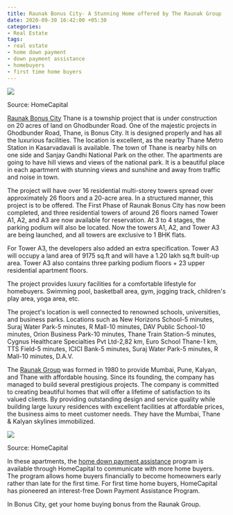 ```yaml
---
title: Raunak Bonus City- A Stunning Home offered by The Raunak Group
date: 2020-09-30 16:42:00 +05:30
categories:
- Real Estate
tags:
- real estate
- home down payment
- down payment assistance
- homebuyers
- first time home buyers
---
```


**[![](https://lh4.googleusercontent.com/UhYPMVhw-lwDpkl4v5ZKGks3Pd7lai7YXk9EKjtD7YL1QgcI634VHYkdVVQPOf1Px3He2NxJXgrlAEw0AJ4x94A_ZBXJtYf61KjJQV-Vugt8VqmNGouapOrhEWEmHmktMFQLRJdB)](https://homecapital.in/property/329/Bonus-City-1-BHK)**

Source: HomeCapital

[Raunak Bonus City](https://homecapital.in/property/329/Bonus-City-1-BHK) Thane is a township project that is under construction on 20 acres of land on Ghodbunder Road. One of the majestic projects in Ghodbunder Road, Thane, is Bonus City. It is designed properly and has all the luxurious facilities. The location is excellent, as the nearby Thane Metro Station in Kasarvadavali is available. The town of Thane is nearby hills on one side and Sanjay Gandhi National Park on the other. The apartments are going to have hill views and views of the national park. It is a beautiful place in each apartment with stunning views and sunshine and away from traffic and noise in town.

The project will have over 16 residential multi-storey towers spread over approximately 26 floors and a 20-acre area. In a structured manner, this project is to be offered. The First Phase of Raunak Bonus City has now been completed, and three residential towers of around 26 floors named Tower A1, A2, and A3 are now available for reservation. At 3 to 4 stages, the parking podium will also be located. Now the towers A1, A2, and Tower A3 are being launched, and all towers are exclusive to 1 BHK flats.

For Tower A3, the developers also added an extra specification. Tower A3 will occupy a land area of 9175 sq.ft and will have a 1.20 lakh sq.ft built-up area. Tower A3 also contains three parking podium floors \+ 23 upper residential apartment floors.

The project provides luxury facilities for a comfortable lifestyle for homebuyers. Swimming pool, basketball area, gym, jogging track, children's play area, yoga area, etc.

The project's location is well connected to renowned schools, universities, and business parks. Locations such as New Horizons School-5 minutes, Suraj Water Park-5 minutes, R Mall-10 minutes, DAV Public School-10 minutes, Orion Business Park-10 minutes, Thane Train Station-5 minutes, Cygnus Healthcare Specialties Pvt Ltd-2,82 km, Euro School Thane-1 km, TTS Field-5 minutes, ICICI Bank-5 minutes, Suraj Water Park-5 minutes, R Mall-10 minutes, D.A.V.

The [Raunak Group](https://homecapital.in/offering/developer/raunak-group) was formed in 1980 to provide Mumbai, Pune, Kalyan, and Thane with affordable housing. Since its founding, the company has managed to build several prestigious projects. The company is committed to creating beautiful homes that will offer a lifetime of satisfaction to its valued clients. By providing outstanding design and service quality while building large luxury residences with excellent facilities at affordable prices, the business aims to meet customer needs. They have the Mumbai, Thane & Kalyan skylines immobilized.

**[![](https://lh5.googleusercontent.com/fuUHb8vRgtQCQhgQRXh93mCeHPIsDOTB4BBN1tpdj9nJ6fhL1yX3aQPj_DCWjcqi92SdiDrFaexQx8UmamDQY_e2HQ-vszIncONt5MhS8IB37Ca4pDvdLb5jUEFv6m9XiwqC7nsB)](https://homecapital.in/offering)**

Source: HomeCapital

In these apartments, the [home down payment assistance](https://homecapital.in) program is available through HomeCapital to communicate with more home buyers. The program allows home buyers financially to become homeowners early rather than late for the first time. For first time home buyers, HomeCapital has pioneered an interest-free Down Payment Assistance Program.

In Bonus City, get your home buying bonus from the Raunak Group.